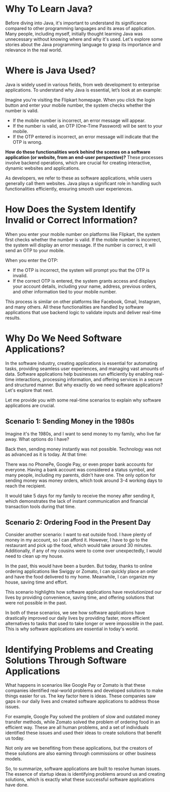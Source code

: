 # Why To Learn Java?

Before diving into Java, it's important to understand its significance compared to other programming languages and its areas of application. Many people, including myself, initially thought learning Java was unnecessary without knowing where and why it's used. Let's explore some stories about the Java programming language to grasp its importance and relevance in the real world.

# Where is Java Used?

Java is widely used in various fields, from web development to enterprise applications. To understand why Java is essential, let’s look at an example:

Imagine you're visiting the Flipkart homepage. When you click the login button and enter your mobile number, the system checks whether the number is valid.
- If the mobile number is incorrect, an error message will appear.
- If the number is valid, an OTP (One-Time Password) will be sent to your mobile.
- If the OTP entered is incorrect, an error message will indicate that the OTP is wrong.

**How do these functionalities work behind the scenes on a software application (or website, from an end-user perspective)?** These processes involve backend operations, which are crucial for creating interactive, dynamic websites and applications.

As developers, we refer to these as software applications, while users generally call them websites. Java plays a significant role in handling such functionalities efficiently, ensuring smooth user experiences.

# How Does the System Identify Invalid or Correct Information?

When you enter your mobile number on platforms like Flipkart, the system first checks whether the number is valid. If the mobile number is incorrect, the system will display an error message. If the number is correct, it will send an OTP to your mobile.

When you enter the OTP:
- If the OTP is incorrect, the system will prompt you that the OTP is invalid.
- If the correct OTP is entered, the system grants access and displays your account details, including your name, address, previous orders, and other information tied to your mobile number.

This process is similar on other platforms like Facebook, Gmail, Instagram, and many others. All these functionalities are handled by software applications that use backend logic to validate inputs and deliver real-time results.

# Why Do We Need Software Applications?

In the software industry, creating applications is essential for automating tasks, providing seamless user experiences, and managing vast amounts of data. Software applications help businesses run efficiently by enabling real-time interactions, processing information, and offering services in a secure and structured manner. But why exactly do we need software applications? Let's explore that next.

Let me provide you with some real-time scenarios to explain why software applications are crucial.

## Scenario 1: Sending Money in the 1980s

Imagine it's the 1980s, and I want to send money to my family, who live far away. What options do I have?

Back then, sending money instantly was not possible. Technology was not as advanced as it is today. At that time:

There was no PhonePe, Google Pay, or even proper bank accounts for everyone. Having a bank account was considered a status symbol, and many people, including my parents, didn't have one.
The only option for sending money was money orders, which took around 3-4 working days to reach the recipient.

It would take 5 days for my family to receive the money after sending it, which demonstrates the lack of instant communication and financial transaction tools during that time.

## Scenario 2: Ordering Food in the Present Day

Consider another scenario: I want to eat outside food. I have plenty of money in my account, so I can afford it. However, I have to go to the restaurant and pick up the food, which would take around 30 minutes. Additionally, if any of my cousins were to come over unexpectedly, I would need to clean up my house.

In the past, this would have been a burden. But today, thanks to online ordering applications like Swiggy or Zomato, I can quickly place an order and have the food delivered to my home. Meanwhile, I can organize my house, saving time and effort.

This scenario highlights how software applications have revolutionized our lives by providing convenience, saving time, and offering solutions that were not possible in the past.

In both of these scenarios, we see how software applications have drastically improved our daily lives by providing faster, more efficient alternatives to tasks that used to take longer or were impossible in the past. This is why software applications are essential in today's world.

# Identifying Problems and Creating Solutions Through Software Applications

What happens in scenarios like Google Pay or Zomato is that these companies identified real-world problems and developed solutions to make things easier for us. The key factor here is ideas. These companies saw gaps in our daily lives and created software applications to address those issues.

For example, Google Pay solved the problem of slow and outdated money transfer methods, while Zomato solved the problem of ordering food in an efficient way.  These are all human problems, and a set of individuals identified these issues and used their ideas to create solutions that benefit us today.

Not only are we benefiting from these applications, but the creators of these solutions are also earning through commissions or other business models.

So, to summarize, software applications are built to resolve human issues. The essence of startup ideas is identifying problems around us and creating solutions, which is exactly what these successful software applications have done.
